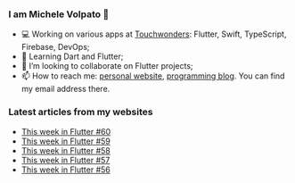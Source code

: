 ### I am Michele Volpato 👋

- 💻 Working on various apps at [Touchwonders](https://touchwonders.com): Flutter, Swift, TypeScript, Firebase, DevOps;
- 🌱 Learning Dart and Flutter;
- 📱 I’m looking to collaborate on Flutter projects;
- 📫 How to reach me: [personal website](https://volpato.nl), [programming blog](https://ishouldgotosleep.com). You can find my email address there.

### Latest articles from my websites

<!-- BLOG-POST-LIST:START -->
- [This week in Flutter #60](https://ishouldgotosleep.com/news/this-week-in-flutter-60/)
- [This week in Flutter #59](https://ishouldgotosleep.com/news/this-week-in-flutter-59/)
- [This week in Flutter #58](https://ishouldgotosleep.com/news/this-week-in-flutter-58/)
- [This week in Flutter #57](https://ishouldgotosleep.com/news/this-week-in-flutter-57/)
- [This week in Flutter #56](https://ishouldgotosleep.com/news/this-week-in-flutter-56/)
<!-- BLOG-POST-LIST:END -->
